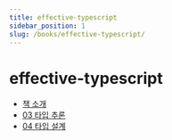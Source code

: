 ```yaml
---
title: effective-typescript
sidebar_position: 1
slug: /books/effective-typescript/
---
```


# effective-typescript

- [책 소개](introduction.md)
- [03 타입 추론](03.md)
- [04 타입 설계](04.md)
